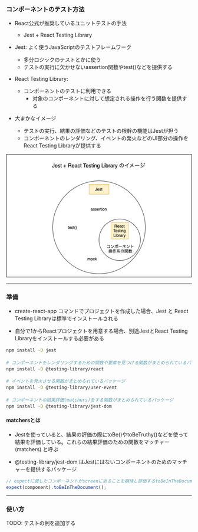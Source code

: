 ### コンポーネントのテスト方法

- React公式が推奨しているユニットテストの手法
    - Jest + React Testing Library

- Jest: よく使うJavaScriptのテストフレームワーク
    - 多分ロジックのテストとかに使う
    - テストの実行に欠かせないassertion関数やtest()などを提供する

- React Testing Library: 
    - コンポーネントのテストに利用できる
        - 対象のコンポーネントに対して想定される操作を行う関数を提供する

- 大まかなイメージ
    - テストの実行、結果の評価などのテストの根幹の機能はJestが担う
    - コンポーネントのレンダリング、イベントの発火などのUI部分の操作をReact Testing Libraryが提供する
<img src="./images/unit-test.png" />
    
---

### 準備

- create-react-app コマンドでプロジェクトを作成した場合、Jest と React Testing Libraryは標準でインストールされる

- 自分で1からReactプロジェクトを用意する場合、別途JestとReact Testing Libraryをインストールする必要がある
```bash
npm install -D jest

# コンポーネントをレンダリングするための関数や要素を見つける関数がまとめられているパッケージ
npm install -D @testing-library/react

# イベントを発火させる関数がまとめられているパッケージ
npm install -D @testing-library/user-event

# コンポーネントの結果評価(matchers)をする関数がまとめられているパッケージ
npm install -D @testing-library/jest-dom
```

#### matchersとは

- Jestを使っていると、結果の評価の際にtoBe()やtoBeTruthy()などを使って結果を評価している。これらの結果評価のための関数をマッチャー(matchers)
と呼ぶ

- @testing-library/jest-dom はJestにはないコンポーネントのためのマッチャーを提供するパッケージ
```js
// expectに渡したコンポーネントがscreenにあることを期待し評価するtoBeInTheDocument()
expect(component).toBeInTheDocument();
```


---

### 使い方
TODO: テストの例を追加する

```js
```

    
